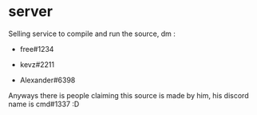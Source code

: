 # server


Selling service to compile and run the source, dm :

- free#1234

- kevz#2211

- Alexander#6398

Anyways there is people claiming this source is made by him, his discord name is cmd#1337 :D
